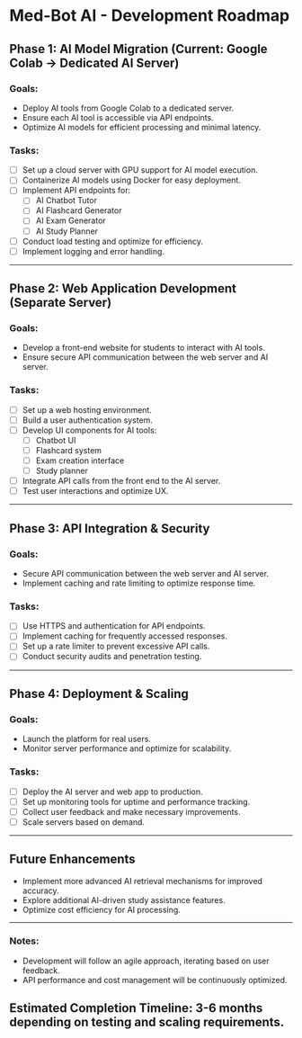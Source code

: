 # Med-Bot AI - Development Roadmap

## **Phase 1: AI Model Migration (Current: Google Colab → Dedicated AI Server)**
### **Goals:**
- Deploy AI tools from Google Colab to a dedicated server.
- Ensure each AI tool is accessible via API endpoints.
- Optimize AI models for efficient processing and minimal latency.

### **Tasks:**
- [ ] Set up a cloud server with GPU support for AI model execution.
- [ ] Containerize AI models using Docker for easy deployment.
- [ ] Implement API endpoints for:
  - [ ] AI Chatbot Tutor
  - [ ] AI Flashcard Generator
  - [ ] AI Exam Generator
  - [ ] AI Study Planner
- [ ] Conduct load testing and optimize for efficiency.
- [ ] Implement logging and error handling.

---

## **Phase 2: Web Application Development (Separate Server)**
### **Goals:**
- Develop a front-end website for students to interact with AI tools.
- Ensure secure API communication between the web server and AI server.

### **Tasks:**
- [ ] Set up a web hosting environment.
- [ ] Build a user authentication system.
- [ ] Develop UI components for AI tools:
  - [ ] Chatbot UI
  - [ ] Flashcard system
  - [ ] Exam creation interface
  - [ ] Study planner
- [ ] Integrate API calls from the front end to the AI server.
- [ ] Test user interactions and optimize UX.

---

## **Phase 3: API Integration & Security**
### **Goals:**
- Secure API communication between the web server and AI server.
- Implement caching and rate limiting to optimize response time.

### **Tasks:**
- [ ] Use HTTPS and authentication for API endpoints.
- [ ] Implement caching for frequently accessed responses.
- [ ] Set up a rate limiter to prevent excessive API calls.
- [ ] Conduct security audits and penetration testing.

---

## **Phase 4: Deployment & Scaling**
### **Goals:**
- Launch the platform for real users.
- Monitor server performance and optimize for scalability.

### **Tasks:**
- [ ] Deploy the AI server and web app to production.
- [ ] Set up monitoring tools for uptime and performance tracking.
- [ ] Collect user feedback and make necessary improvements.
- [ ] Scale servers based on demand.

---

## **Future Enhancements**
- Implement more advanced AI retrieval mechanisms for improved accuracy.
- Explore additional AI-driven study assistance features.
- Optimize cost efficiency for AI processing.

---

### **Notes:**
- Development will follow an agile approach, iterating based on user feedback.
- API performance and cost management will be continuously optimized.

**Estimated Completion Timeline:** 3-6 months depending on testing and scaling requirements.
---
